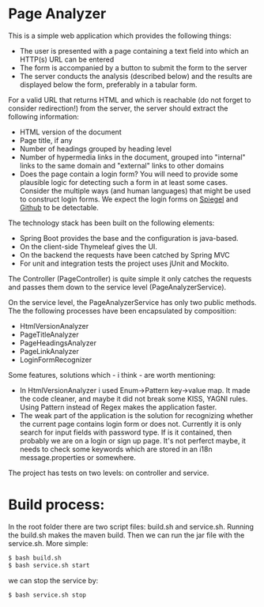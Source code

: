 # Page Analyzer

This is a simple web application which provides the following things:
  - The user is presented with a page containing a text field into which an HTTP(s) URL can be entered
  - The form is accompanied by a button to submit the form to the server
  - The server conducts the analysis (described below) and the results are displayed below the form, preferably in a tabular form.

For a valid URL that returns HTML and which is reachable (do not forget to consider redirection!) from the server, the server should extract the following information:
  - HTML version of the document
  - Page title, if any
  - Number of headings grouped by heading level
  - Number of hypermedia links in the document, grouped into "internal" links to the same domain and "external" links to other domains
  - Does the page contain a login form? You will need to provide some plausible logic for detecting such a form in at least some cases. Consider the multiple ways (and human languages) that might be used to construct login forms. We expect the login forms on [Spiegel] and [Github] to be detectable.

The technology stack has been built on the following elements:

- Spring Boot provides the base and the configuration is java-based.
- On the client-side Thymeleaf gives the UI.
- On the backend the requests have been catched by Spring MVC
- For unit and integration tests the project uses jUnit and Mockito.

The Controller (PageController) is quite simple it only catches the requests and passes them down to the service level (PageAnalyzerService).

On the service level, the PageAnalyzerService has only two public methods. The the following processes have been encapsulated by composition:

  - HtmlVersionAnalyzer
  - PageTitleAnalyzer
  - PageHeadingsAnalyzer
  - PageLinkAnalyzer
  - LoginFormRecognizer
  
Some features, solutions which - i think - are worth mentioning:

  - In HtmlVersionAnalyzer i used Enum->Pattern key->value map. It made the code cleaner, and maybe it did not break some KISS, YAGNI rules. Using Pattern instead of Regex makes the application faster.
  - The weak part of the application is the solution for recognizing whether the current page contains login form or does not. Currently it is only search for input fields with password type. If is it contained, then probably we are on a login or sign up page. It's not perferct maybe, it needs to check some keywords which are stored in an i18n message.properties or somewhere.
  
The project has tests on two levels: on controller and service.

# Build process:

In the root folder there are two script files: build.sh and service.sh.
Running the build.sh makes the maven build. Then we can run the jar file with the service.sh. More simple:

```sh
$ bash build.sh
$ bash service.sh start
```


we can stop the service by:

```sh
$ bash service.sh stop
```

  [Spiegel]: <https://www.spiegel.de/meinspiegel/login.html>
  [Github]: <https://github.com/login>
